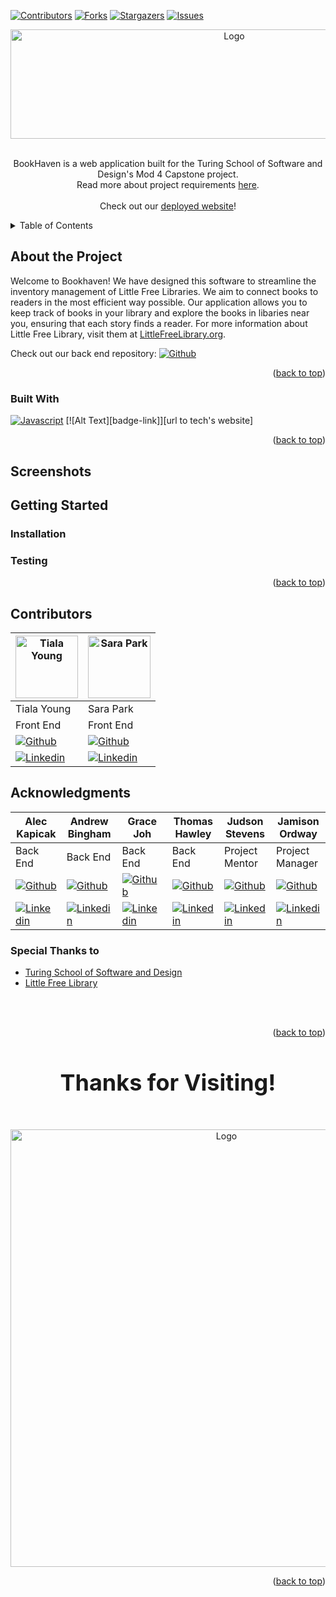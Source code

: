[![Contributors][contributors-shield]][contributors-url]
[![Forks][forks-shield]][forks-url]
[![Stargazers][stars-shield]][stars-url]
[![Issues][issues-shield]][issues-url]

<div align="center">
    <img src="https://github.com/ResidentMario/missingno/assets/105441393/1b76aa4d-80a8-400b-97fc-792e83bcc2ce" alt="Logo" width="700" height="175">
  </a>
</div>
<br>
  <p align="center">
    BookHaven is a web application built for the Turing School of Software and Design's Mod 4 Capstone project. </br>
    Read more about project requirements <a href=project-requirements>here</a>.
    <br />
    <br />
    Check out our <a href='https://the-book-haven.vercel.app'>deployed website</a>!
  </p>


  <details>
    <summary>Table of Contents</summary>
    <ol>
      <li>
        <a href="#about">About The Project</a>
        <ul>
          <li><a href="#built-with">Built With</a></li>
        </ul>
      </li>
      <li><a href="#screenshots">Screenshots</a></li>
      <li><a href="#getting-started">Getting Started</a></li>
      <li><a href="#testing">Testing</a></li>
      <li><a href="#contributors">Contributors</a></li>
      <li><a href="#acknowledgments">Acknowledgments</a></li>
    </ol>
  </details>

<!-- ABOUT THE PROJECT -->
## About the Project

Welcome to Bookhaven! We have designed this software to streamline the inventory management of Little Free Libraries. We aim to connect books to readers in the most efficient way possible. Our application allows you to keep track of books in your library and explore the books in libaries near you, ensuring that each story finds a reader. For more information about Little Free Library, visit them at [LittleFreeLibrary.org](https://littlefreelibrary.org/).

Check out our back end repository: [![Github][Github]][project-be-gh-url]

<p align="right">(<a href="#readme-top">back to top</a>)</p>


<!-- BUILT WITH -->
### Built With

[![Javascript][js-badge]][js-url] 
[![Alt Text][badge-link]][url to tech's website] 

<p align="right">(<a href="#readme-top">back to top</a>)</p>


<!-- Screenshots -->
## Screenshots



<!-- GETTING STARTED -->
## Getting Started

<!-- steps to run the application locally -->
### Installation

<!-- TESTING -->
### Testing



<p align="right">(<a href="#readme-top">back to top</a>)</p>



<!-- CONTRIBUTORS -->
## Contributors

| [<img alt="Tiala Young" width="100" src=".github/images/tiala.jpeg"/>][tiala-li-url] | [<img alt="Sara Park" width="100" src=".github/images/sara.jpeg"/>][sara-li-url] | 
| ------------------ | ------------ |
| Tiala Young | Sara Park | 
| Front End | Front End | 
| [![Github][Github]][tiala-gh-url] | [![Github][Github]][sara-gh-url] | 
| [![Linkedin][linkedin]][tiala-li-url] | [![Linkedin][linkedin]][sara-li-url] |


<!-- ACKNOWLEDGEMENTS -->
## Acknowledgments

| Alec Kapicak | Andrew Bingham | Grace Joh | Thomas Hawley | Judson Stevens | Jamison Ordway |
| ------------------ | ------------ | -------------- | ----------- | -------------- | ----------- | 
| Back End | Back End | Back End | Back End | Project Mentor | Project Manager |
| [![Github][Github]][alec-gh-url] | [![Github][Github]][andrew-gh-url] | [![Github][Github]][grace-gh-url] | [![Github][Github]][thomas-gh-url] | [![Github][Github]][judson-gh-url] | [![Github][Github]][jamison-gh-url] 
| [![Linkedin][linkedin]][alec-li-url] | [![Linkedin][linkedin]][andrew-li-url] | [![Linkedin][linkedin]][grace-li-url] | [![Linkedin][linkedin]][thomas-li-url] | [![Linkedin][linkedin]][judson-li-url] | [![Linkedin][linkedin]][jamison-li-url] |

### Special Thanks to
* [Turing School of Software and Design](https://turing.io/)
* [Little Free Library](https://littlefreelibrary.org/)
</br>
</br>

<p align="right">(<a href="#readme-top">back to top</a>)</p>


<div align="center">
  <h3 style='font-size: 36px;'>Thanks for Visiting!</h3>
  </br>
    <img src="https://github.com/ResidentMario/missingno/assets/105441393/31d504e0-593a-4317-9707-470c37be2851" alt="Logo" width="675" height="700">
  </a>
</div>

<p align="right">(<a href="#readme-top">back to top</a>)</p>


<!-- MARKDOWN LINKS & IMAGES -->
<!-- https://www.markdownguide.org/basic-syntax/#reference-style-links -->
[bookhaven-logo]: https://github.com/ResidentMario/missingno/assets/105441393/1b76aa4d-80a8-400b-97fc-792e83bcc2ce
[bookhaven-library]: https://github.com/ResidentMario/missingno/assets/105441393/31d504e0-593a-4317-9707-470c37be2851
[project-requirements]: https://mod4.turing.edu/projects/capstone/
[FE-deployment]: <!-- ADD DEPLOYED SITE HERE -->
[contributors-shield]: https://img.shields.io/github/contributors/BookHaven/BookHaven-FE.svg?style=for-the-badge
[contributors-url]: https://github.com/BookHaven/BookHaven-FE/graphs/contributors
[forks-shield]: https://img.shields.io/github/forks/BookHaven/BookHaven-FE.svg?style=for-the-badge
[forks-url]: https://github.com/BookHaven/BookHaven-FE/network/members
[stars-shield]: https://img.shields.io/github/stars/BookHaven/BookHaven-FE.svg?style=for-the-badge
[stars-url]: https://github.com/BookHaven/BookHaven-FE/stargazers
[issues-shield]: https://img.shields.io/github/issues/RentInform/FE-Rent-Inform.svg?style=for-the-badge
[issues-url]: https://github.com/BookHaven/BookHaven-FE/issues

<!-- tech stack -->
[js-badge]: https://img.shields.io/badge/JavaScript-F7DF1E?style=for-the-badge&logo=javascript&logoColor=black
[js-url]: https://www.javascript.com/


<!-- linkedin -->
[tiala-li-url]: https://www.linkedin.com/in/tialayoung/
[sara-li-url]: https://www.linkedin.com/in/soyeon-sara-park/
[linkedin]: https://img.shields.io/badge/LinkedIn-0077B5?style=for-the-badge&logo=linkedin&logoColor=white
[alec-li-url]: https://www.linkedin.com/in/alec-kapicak-b703bab8/
[andrew-li-url]: https://www.linkedin.com/in/andrew-bingham1/
[thomas-li-url]: https://www.linkedin.com/in/thomas-hawley-901612123/
[grace-li-url]: https://www.linkedin.com/in/graceehjoh/
[Jamison-li-url]: https://www.linkedin.com/in/jamisonordway/
[Judson-li-url]: https://www.linkedin.com/in/judsonstevens/


<!-- github -->
[tiala-gh-url]: https://github.com/tialaaa
[sara-gh-url]: https://github.com/soy-park
[Github]: https://img.shields.io/badge/GitHub-100000?style=for-the-badge&logo=github&logoColor=white
[project-fe-gh-url]: https://github.com/BookHaven/BookHaven-FE
[project-be-gh-url]: https://github.com/BookHaven/BookHaven-BE
[alec-gh-url]: https://github.com/AlecKap
[andrew-gh-url]: https://github.com/andrew-bingham1
[thomas-gh-url]: https://github.com/thawley2
[grace-gh-url]: https://github.com/grace-joh
[Jamison-gh-url]: https://github.com/jamisonordway
[Judson-gh-url]: https://github.com/JudsonStevens

<!--
# Getting Started with Create React App

This project was bootstrapped with [Create React App](https://github.com/facebook/create-react-app).

## Available Scripts

In the project directory, you can run:

### `npm start`

Runs the app in the development mode.\
Open [http://localhost:3000](http://localhost:3000) to view it in the browser.

The page will reload if you make edits.\
You will also see any lint errors in the console.

### `npm test`

Launches the test runner in the interactive watch mode.\
See the section about [running tests](https://facebook.github.io/create-react-app/docs/running-tests) for more information.

### `npm run build`

Builds the app for production to the `build` folder.\
It correctly bundles React in production mode and optimizes the build for the best performance.

The build is minified and the filenames include the hashes.\
Your app is ready to be deployed!

See the section about [deployment](https://facebook.github.io/create-react-app/docs/deployment) for more information.

### `npm run eject`

**Note: this is a one-way operation. Once you `eject`, you can’t go back!**

If you aren’t satisfied with the build tool and configuration choices, you can `eject` at any time. This command will remove the single build dependency from your project.

Instead, it will copy all the configuration files and the transitive dependencies (webpack, Babel, ESLint, etc) right into your project so you have full control over them. All of the commands except `eject` will still work, but they will point to the copied scripts so you can tweak them. At this point you’re on your own.

You don’t have to ever use `eject`. The curated feature set is suitable for small and middle deployments, and you shouldn’t feel obligated to use this feature. However we understand that this tool wouldn’t be useful if you couldn’t customize it when you are ready for it.

## Learn More

You can learn more in the [Create React App documentation](https://facebook.github.io/create-react-app/docs/getting-started).

To learn React, check out the [React documentation](https://reactjs.org/).
-->